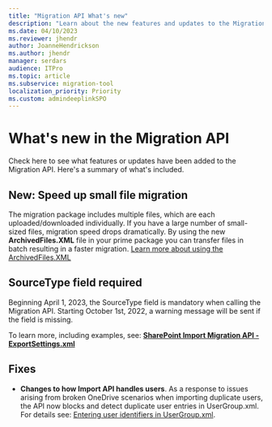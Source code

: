 ```yaml
---
title: "Migration API What's new"
description: "Learn about the new features and updates to the Migration API."
ms.date: 04/10/2023
ms.reviewer: jhendr
author: JoanneHendrickson
ms.author: jhendr
manager: serdars
audience: ITPro
ms.topic: article
ms.subservice: migration-tool
localization_priority: Priority
ms.custom: admindeeplinkSPO
---
```

# What's new in the Migration API

Check here to see what features or updates have been added to the Migration API. Here's a summary of what's included.


## New: Speed up small file migration

The migration package includes multiple files, which are each uploaded/downloaded individually. If you have a large number of small-sized files, migration speed drops dramatically. By using the new **ArchivedFiles.XML** file in your prime package you can transfer files in batch resulting in a faster migration. [Learn more about using the ArchivedFiles.XML](/sharepoint/dev/apis/migration-api-overview#archivedfilessxml)


## SourceType field required

Beginning April 1, 2023, the SourceType field is mandatory when calling the Migration API. Starting October 1st, 2022, a warning message will be sent if the field is missing.

To learn more, including examples, see: **[SharePoint Import Migration API - ExportSettings.xml](/sharepoint/dev/apis/migration-api-overview#exportsettingsxml)**

## Fixes

- **Changes to how Import API handles users**. As a response to issues arising from broken OneDrive scenarios when importing duplicate users, the API now blocks and detect duplicate user entries in UserGroup.xml. For details see: [Entering user identifiers in UserGroup.xml](/sharepoint/dev/apis/migration-api-overview#entering-user-identifiers-in-usergroup.xml). 
